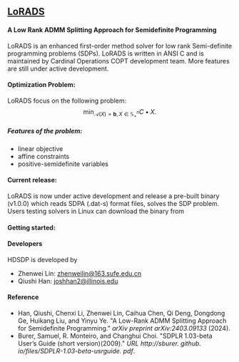 ## **[LoRADS](https://github.com/COPT-Public/LoRADS)**

#### A Low Rank ADMM Splitting Approach for Semidefinite Programming

LoRADS is an enhanced first-order method solver for low rank Semi-definite programming problems (SDPs). LoRADS is written in ANSI C and is maintained by Cardinal Operations COPT development team. More features are still under active development.



#### Optimization Problem:

LoRADS focus on the following problem:
$$
\min_{\mathcal{A}(X)=\mathbf{b},X\in \mathbb{S}_+^{n}}C\bullet X.
$$

##### Features of the problem:

- linear objective
- affine constraints
- positive-semidefinite variables



#### Current release:

LoRADS is now under active development and release a pre-built binary (v1.0.0) which reads SDPA (.dat-s) format files, solves the SDP problem. Users testing solvers in Linux can download the binary from



#### Getting started:



#### Developers

HDSDP is developed by 

- Zhenwei Lin: zhenweilin@163.sufe.edu.cn
- Qiushi Han: joshhan2@illinois.edu



#### Reference

- Han, Qiushi, Chenxi Li, Zhenwei Lin, Caihua Chen, Qi Deng, Dongdong Ge, Huikang Liu, and Yinyu Ye. "A Low-Rank ADMM Splitting Approach for Semidefinite Programming." *arXiv preprint arXiv:2403.09133* (2024).
- Burer, Samuel, R. Monteiro, and Changhui Choi. "SDPLR 1.03-beta User’s Guide (short version)(2009)." *URL http://sburer. github. io/files/SDPLR-1.03-beta-usrguide. pdf*.











